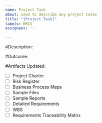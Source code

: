 ```yaml
---
name: Project Task
about: used to describe any project tasks
title: "[Project Task]"
labels: HRIS
assignees: ''

---
```


#Description:

#Outcome:

#Artifacts Updated:
- [ ] Project Charter
- [ ] Risk Register
- [ ] Business Process Maps
- [ ] Sample Files
- [ ] Sample Reports
- [ ] Detailed Requirements
- [ ] WBS
- [ ] Requirements Traceability Matrix
